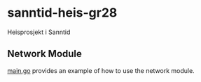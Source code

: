 # sanntid-heis-gr28
Heisprosjekt i Sanntid

## Network Module
[main.go](main.go) provides an example of how to use the network module.
